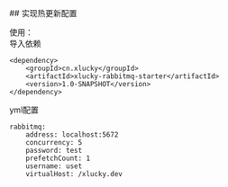 ## 实现热更新配置

使用：  
导入依赖  

```
<dependency>
	<groupId>cn.xlucky</groupId>
	<artifactId>xlucky-rabbitmq-starter</artifactId>
	<version>1.0-SNAPSHOT</version>
</dependency>
```
yml配置
```
rabbitmq:
    address: localhost:5672
    concurrency: 5
    password: test
    prefetchCount: 1
    username: uset
    virtualHost: /xlucky.dev
```






